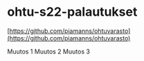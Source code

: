 # ohtu-s22-palautukset

[https://github.com/piamanns/ohtuvarasto](https://github.com/piamanns/ohtuvarasto)

Muutos 1
Muutos 2
Muutos 3